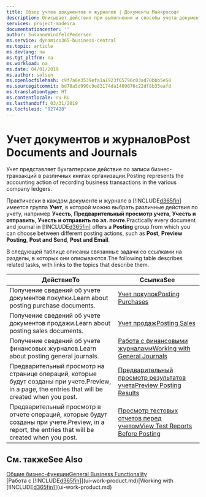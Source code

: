 ```yaml
---
title: Обзор учтеа документов и журналов | Документы Майкрософт
description: Описывает действия при выполнении и способы учета документов и журналов.
services: project-madeira
documentationcenter: ''
author: SusanneWindfeldPedersen
ms.service: dynamics365-business-central
ms.topic: article
ms.devlang: na
ms.tgt_pltfrm: na
ms.workload: na
ms.date: 04/01/2019
ms.author: solsen
ms.openlocfilehash: c9f7a6e3539efa1a1923f05796c03ad70bbb5e58
ms.sourcegitcommit: bd78a5d990c9e83174da1409076c22df8b35eafd
ms.translationtype: HT
ms.contentlocale: ru-RU
ms.lasthandoff: 03/31/2019
ms.locfileid: "927428"
---
```

# <a name="post-documents-and-journals"></a><span data-ttu-id="a18f6-103">Учет документов и журналов</span><span class="sxs-lookup"><span data-stu-id="a18f6-103">Post Documents and Journals</span></span>
<span data-ttu-id="a18f6-104">Учет представляет бухгалтерское действие по записи бизнес-транзакций в различных книгах организации.</span><span class="sxs-lookup"><span data-stu-id="a18f6-104">Posting represents the accounting action of recording business transactions in the various company ledgers.</span></span>

<span data-ttu-id="a18f6-105">Практически в каждом документе и журнале в [!INCLUDE[d365fin](includes/d365fin_md.md)] имеется группа **Учет**, в которой можно выбрать различные действия по учету, например **Учесть**, **Предварительный просмотр учета**, **Учесть и отправить**, **Учесть и отправить по эл. почте**.</span><span class="sxs-lookup"><span data-stu-id="a18f6-105">Practically every document and journal in [!INCLUDE[d365fin](includes/d365fin_md.md)] offers a **Posting** group from which you can choose between different posting actions, such as **Post**, **Preview Posting**, **Post and Send**, **Post and Email**.</span></span>

<span data-ttu-id="a18f6-106">В следующей таблице описаны связанные задачи со ссылками на разделы, в которых они описываются.</span><span class="sxs-lookup"><span data-stu-id="a18f6-106">The following table describes related tasks, with links to the topics that describe them.</span></span>

| <span data-ttu-id="a18f6-107">Действие</span><span class="sxs-lookup"><span data-stu-id="a18f6-107">To</span></span> | <span data-ttu-id="a18f6-108">Ссылка</span><span class="sxs-lookup"><span data-stu-id="a18f6-108">See</span></span> |
| --- | --- |
| <span data-ttu-id="a18f6-109">Получение сведений об учете документов покупки.</span><span class="sxs-lookup"><span data-stu-id="a18f6-109">Learn about posting purchase documents.</span></span> |[<span data-ttu-id="a18f6-110">Учет покупок</span><span class="sxs-lookup"><span data-stu-id="a18f6-110">Posting Purchases</span></span>](ui-post-purchases.md) |
| <span data-ttu-id="a18f6-111">Получение сведений об учете документов продажи.</span><span class="sxs-lookup"><span data-stu-id="a18f6-111">Learn about posting sales documents.</span></span> |[<span data-ttu-id="a18f6-112">Учет продаж</span><span class="sxs-lookup"><span data-stu-id="a18f6-112">Posting Sales</span></span>](ui-post-sales.md) |
| <span data-ttu-id="a18f6-113">Получение сведений об учете финансовых журналов.</span><span class="sxs-lookup"><span data-stu-id="a18f6-113">Learn about posting general journals.</span></span> |[<span data-ttu-id="a18f6-114">Работа с финансовыми журналами</span><span class="sxs-lookup"><span data-stu-id="a18f6-114">Working with General Journals</span></span>](ui-work-general-journals.md) |
| <span data-ttu-id="a18f6-115">Предварительный просмотр на странице операций, которые будут созданы при учете.</span><span class="sxs-lookup"><span data-stu-id="a18f6-115">Preview, in a page, the entries that will be created when you post.</span></span> |[<span data-ttu-id="a18f6-116">Предварительный просмотр результатов учета</span><span class="sxs-lookup"><span data-stu-id="a18f6-116">Preview Posting Results</span></span>](ui-how-preview-post-results.md) |
| <span data-ttu-id="a18f6-117">Предварительный просмотр в отчете операций, которые будут созданы при учете.</span><span class="sxs-lookup"><span data-stu-id="a18f6-117">Preview, in a report, the entries that will be created when you post.</span></span> |[<span data-ttu-id="a18f6-118">Просмотр тестовых отчетов перед учетом</span><span class="sxs-lookup"><span data-stu-id="a18f6-118">View Test Reports Before Posting</span></span>](ui-how-view-test-reports-posting.md) |

## <a name="see-also"></a><span data-ttu-id="a18f6-119">См. также</span><span class="sxs-lookup"><span data-stu-id="a18f6-119">See Also</span></span>
[<span data-ttu-id="a18f6-120">Общие бизнес-функции</span><span class="sxs-lookup"><span data-stu-id="a18f6-120">General Business Functionality</span></span>](ui-across-business-areas.md)  
<span data-ttu-id="a18f6-121">[Работа с [!INCLUDE[d365fin](includes/d365fin_md.md)]](ui-work-product.md)</span><span class="sxs-lookup"><span data-stu-id="a18f6-121">[Working with [!INCLUDE[d365fin](includes/d365fin_md.md)]](ui-work-product.md)</span></span>

